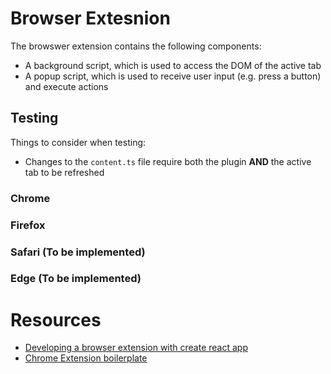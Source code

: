 # Browser Extesnion

The browswer extension contains the following components:

- A background script, which is used to access the DOM of the active tab
- A popup script, which is used to receive user input (e.g. press a button) and execute actions

## Testing

Things to consider when testing:

- Changes to the `content.ts` file require both the plugin **AND** the active tab to be refreshed

### Chrome

### Firefox

### Safari (To be implemented)

### Edge (To be implemented)

# Resources

- [Developing a browser extension with create react app](https://mmazzarolo.medium.com/developing-a-browser-extension-with-create-react-app-b0dcd3b32b3f)
- [Chrome Extension boilerplate](https://github.com/sivertschou/react-typescript-chrome-extension-boilerplate)
